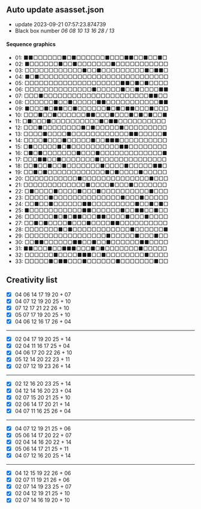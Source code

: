 ## Auto update asasset.json

* update 2023-09-21 07:57:23.874739
* Black box number _06 08 10 13 16 28 / 13_
#### Sequence graphics

* 01: ■■□□□□□□■□■□□□□□□■□□□■■□□■□□■□
* 02: ■□□□□□□■□□■□□□□□□□■□□□□□□□□□□□
* 03: □□□□□□□□□□□□■□□■□□□□□□□□□■□■■□
* 04: ■□■□□□□□□□□□□□□□□□□□□□□□□□□□□□
* 05: □□□□□□□□□□□□□□□□□□□□■■□■□■□□□□
* 06: □□□□□□□□□□□□□□■□□□□□■□□■□□□□■■
* 07: □□□■□□□□□□□□□□□□□□□□□□□□□□■■□□
* 08: □□□□□□■□□■□□□□□■■□□□□□□□□□□□■■
* 09: ■□□□■□■■□□■□□□□□□■□■□■■□□□■□□□
* 10: □□□■□□■□□□□□□■■□□□■□□□■□■□■□□■
* 11: □■□□□■□□□□□□□□□□■□■■□□□□□□□□□□
* 12: □□□■□□□□□□□□■□■□□□□□■□□□□□□□□□
* 13: □□□□■□□□□■□□□□□□□□□□□□■■□□□□□■
* 14: □□□□■□□□■□□□□□■□□■■■□□□□□□□□□□
* 15: □■□□□□□■□■□□□□□□□□□□■■□□□□□□□□
* 16: □■□■□□□□□□□■□□□■□□□□□□□□□□□□□■
* 17: □□□■■□□■□□□□□□□■□□□□□□□□□□□□□□
* 18: □□■□□■□□■□□□□□□□■□□□□■□□□□□■■□
* 19: □□■□■□□□□□□□□□□□□■□■□□□□■□□□□□
* 20: □□□□□□□□□□□■□□□□□□□□□□□□□□■□□□
* 21: □□□□□□□□□□□□□■□□□□■□□□■□□□□□□□
* 22: □■□□□□■□□□□■□□□■□□□□□□□□□□■□□□
* 23: □□□□□■□□□□□□□□□□□□□□■□□□■□□□□□
* 24: □□■□□■□□□□□□■■□□□□□□□□□■□□■□■□
* 25: ■□□□□□□□□□□□■■□□□□□□■□□■■□□■□□
* 26: □□□□□□■□■□■■□□□■■□□□□■□□□■□□□□
* 27: □□■□■□□□□■□□□■□□□□■■□□□□□□□□□□
* 28: □□□□□□□■□■□□□□□□□□□□□□■□□□□□□■
* 29: □□□□□□□□□□□□□□□□□■□□□□□■□□□■□□
* 30: □□■■□□□□□□■■□□■□□■□□□□□□■■□□□□
* 31: ■■□□□■□□■■■□□□■□■□□□□□□□■□□□□□
* 32: □□□□□□■□□□□■■■□□■□□□□□□□□■□□□□
* 33: □□□□□■□■■□□□■□□□□□□■□□□□□□□■□□
## Creativity list

- [x] 04 06 14 17 19 20 + 07
- [x] 04 07 12 19 20 25 + 10
- [x] 07 12 17 21 22 26 + 10
- [x] 05 07 17 19 20 25 + 10
- [x] 04 06 12 16 17 26 + 04
***
- [x] 02 04 17 19 20 25 + 14
- [x] 02 04 11 16 17 25 + 04
- [x] 04 06 17 20 22 26 + 10
- [x] 05 12 14 20 22 23 + 11
- [x] 02 07 12 19 23 26 + 14
***
- [x] 02 12 16 20 23 25 + 14
- [x] 04 12 14 16 20 23 + 04
- [x] 02 07 15 20 21 25 + 10
- [x] 02 06 14 17 20 21 + 14
- [x] 04 07 11 16 25 26 + 04
***
- [x] 04 07 12 19 21 25 + 06
- [x] 05 06 14 17 20 22 + 07
- [x] 02 04 14 16 20 22 + 14
- [x] 05 06 14 17 21 25 + 11
- [x] 04 07 12 16 20 25 + 14
***
- [x] 04 12 15 19 22 26 + 06
- [x] 02 07 11 19 21 26 + 06
- [x] 02 07 14 19 23 25 + 07
- [x] 02 04 12 19 21 25 + 10
- [x] 02 07 14 16 19 20 + 10
